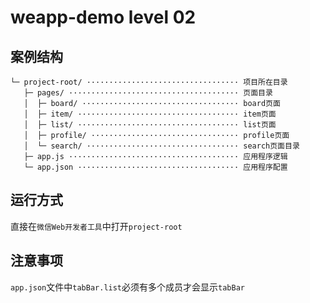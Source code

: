 # weapp-demo level 02

## 案例结构

```
└─ project-root/ ·································· 项目所在目录
   ├─ pages/ ······································ 页面目录
   │  ├─ board/ ··································· board页面
   │  ├─ item/ ···································· item页面
   │  ├─ list/ ···································· list页面
   │  ├─ profile/ ································· profile页面
   │  └─ search/ ·································· search页面目录
   ├─ app.js ······································ 应用程序逻辑
   └─ app.json ···································· 应用程序配置
```

## 运行方式

直接在`微信Web开发者工具`中打开`project-root`

## 注意事项

`app.json`文件中`tabBar.list`必须有多个成员才会显示`tabBar`